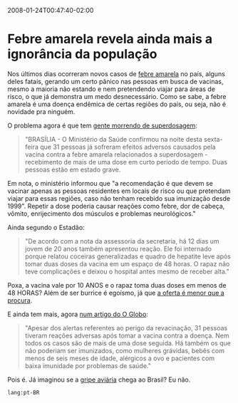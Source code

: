 ---
---

2008-01-24T00:47:40-02:00
# Febre amarela revela ainda mais a ignorância da população

Nos últimos dias ocorreram novos casos de [febre amarela](http://pt.wikipedia.org/wiki/Febre_amarela) no país, alguns deles fatais, gerando um certo pânico nas pessoas em busca de vacinas, mesmo a maioria não estando e nem pretendendo viajar para áreas de risco, o que já demonstra um medo desnecessário. Como se sabe, a febre amarela é uma doença endêmica de certas regiões do país, ou seja, não é novidade pra ninguém.

O problema agora é que tem [gente morrendo de superdosagem](http://www.estadao.com.br/vidae/not_vid111647,0.htm):

> "BRASÍLIA - O Ministério da Saúde confirmou na noite desta sexta-feira que 31 pessoas já sofreram efeitos adversos causados pela vacina contra a febre amarela relacionados a superdosagem - recebimento de mais de uma dose em curto período de tempo. Duas pessoas estão em estado grave.

Em nota, o ministério informou que "a recomendação é que devem se vacinar apenas as pessoas residentes em locais de risco ou que pretendam viajar para essas regiões, caso não tenham recebido sua imunização desde 1999". Repetir a dose poderia causar reações como febre, dor de cabeça, vômito, enrijecimento dos músculos e problemas neurológicos."

Ainda segundo o Estadão:

> "De acordo com a nota da assessoria da secretaria, há 12 dias um jovem de 20 anos também apresentou reação. Ele foi internado porque relatou coceiras generalizadas e quadro de hepatite leve após tomar duas doses da vacina em um espaço de 48 horas. O rapaz não teve complicações e deixou o hospital antes mesmo de receber alta."

Poxa, a vacina vale por 10 ANOS e o rapaz toma duas doses em menos de 48 HORAS? Além de ser burrice é egoísmo, já que [a oferta é menor que a procura](http://www.estadao.com.br/geral/not_ger111076,0.htm).

E ainda tem mais, agora [num artigo do O Globo](http://oglobo.globo.com/pais/mat/2008/01/23/confirmada_nona_morte_por_febre_amarela_no_brasil_este_ano-328165546.asp):

> "Apesar dos alertas referentes ao perigo da revacinação, 31 pessoas tiveram reações adversas após tomar a vacina contra a doença. Nem todos os casos são de mais de uma dose seguida. Há também os que não poderiam ser imunizados, como mulheres grávidas, bebês com menos de seis meses de idade, alérgicos a ovo e pacientes com baixa imunidade por problemas de saúde."

Pois é. Já imaginou se a [gripe aviária](http://pt.wikipedia.org/wiki/Gripe_aviária) chega ao Brasil? Eu não.

`lang:pt-BR`
